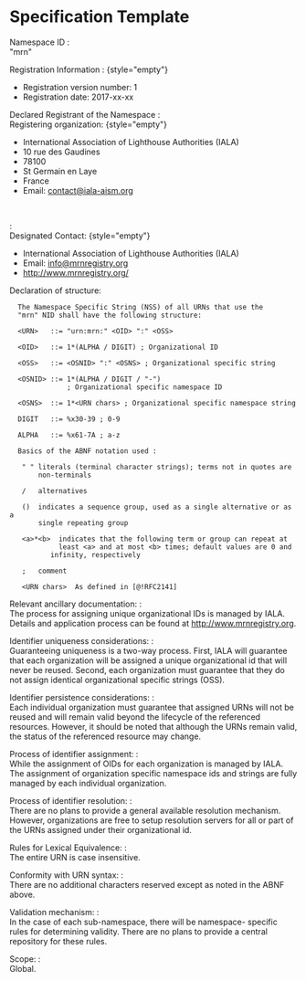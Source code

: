# Specification Template

Namespace ID
: <br/>"mrn"

Registration Information
: 
{style="empty"}
 - Registration version number: 1
 - Registration date: 2017-xx-xx

Declared Registrant of the Namespace
: <br/>Registering organization:
{style="empty"}
 - International Association of Lighthouse Authorities (IALA)
 - 10 rue des Gaudines
 - 78100
 - St Germain en Laye
 - France
 - Email: contact@iala-aism.org

<br/>

: <br/>Designated Contact:
{style="empty"}
 - International Association of Lighthouse Authorities (IALA)
 - Email: info@mrnregistry.org
 - http://www.mrnregistry.org/


Declaration of structure:

      The Namespace Specific String (NSS) of all URNs that use the
      "mrn" NID shall have the following structure:

      <URN>   ::= "urn:mrn:" <OID> ":" <OSS>

      <OID>   ::= 1*(ALPHA / DIGIT) ; Organizational ID

      <OSS>   ::= <OSNID> ":" <OSNS> ; Organizational specific string
                
      <OSNID> ::= 1*(ALPHA / DIGIT / "-") 
                  ; Organizational specific namespace ID

      <OSNS>  ::= 1*<URN chars> ; Organizational specific namespace string

      DIGIT   ::= %x30-39 ; 0-9

      ALPHA   ::= %x61-7A ; a-z

      Basics of the ABNF notation used :

       " " literals (terminal character strings); terms not in quotes are
           non-terminals

       /   alternatives

       ()  indicates a sequence group, used as a single alternative or as a
           single repeating group

       <a>*<b>  indicates that the following term or group can repeat at
                least <a> and at most <b> times; default values are 0 and
              infinity, respectively

       ;   comment  
       
       <URN chars>  As defined in [@!RFC2141]                    

Relevant ancillary documentation:
: <br/>  The process for assigning unique organizational IDs is managed by IALA.
         Details and application process can be found at http://www.mrnregistry.org.

Identifier uniqueness considerations:
: <br/>Guaranteeing uniqueness is a two-way process. First, IALA will guarantee that each
       organization will be assigned a unique organizational id that will never be reused.
       Second, each organization must guarantee that they do not assign identical organizational
       specific strings (OSS).
   

Identifier persistence considerations:
: <br/>Each individual organization must guarantee that assigned URNs will 
       not be reused and will remain valid beyond the lifecycle of the referenced 
       resources. However, it should be noted that although the URNs remain valid, 
       the status of the referenced resource may change.

Process of identifier assignment:
: <br/>While the assignment of OIDs for each organization is managed by IALA. 
       The assignment of organization specific namespace ids and strings are fully 
       managed by each individual organization. 

Process of identifier resolution:
: <br/>  There are no plans to provide a general available resolution mechanism.
         However, organizations are free to setup resolution servers for
         all or part of the URNs assigned under their organizational id.

Rules for Lexical Equivalence:
: <br/>  The entire URN is case insensitive.


Conformity with URN syntax:
: <br/>  There are no additional characters reserved except as noted in
         the ABNF above.

Validation mechanism:
: <br/>  In the case of each sub-namespace, there will be namespace-
         specific rules for determining validity. There are no plans to
         provide a central repository for these rules.

Scope:
: <br/>Global.